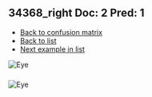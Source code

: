 ## 34368_right Doc: 2 Pred: 1
- [Back to confusion matrix](https://github.com/juliandewit/kaggle_retinopathy/blob/master/matrix.md)
- [Back to list](https://github.com/juliandewit/kaggle_retinopathy/blob/master/lists/21/list.md)
- [Next example in list](https://github.com/juliandewit/kaggle_retinopathy/blob/master/lists/21/34/34382_right.md)

![Eye](https://retinopaty.blob.core.windows.net/size1024/34368_right_2.jpeg)

### 

![Eye]()
